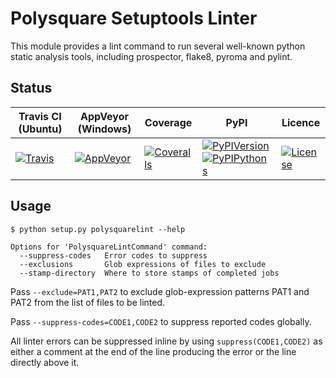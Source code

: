 # Polysquare Setuptools Linter

This module provides a lint command to run several well-known
python static analysis tools, including prospector, flake8,
pyroma and pylint.

## Status

| Travis CI (Ubuntu) | AppVeyor (Windows) | Coverage | PyPI | Licence |
|--------------------|--------------------|----------|------|---------|
|[![Travis](https://img.shields.io/travis/polysquare/polysquare-setuptools-lint.svg)](http://travis-ci.org/polysquare/polysquare-setuptools-lint)|[![AppVeyor](https://img.shields.io/appveyor/ci/smspillaz/polysquare-setuptools-lint-7r9ws.svg)](https://ci.appveyor.com/project/smspillaz/polysquare-setuptools-lint-7r9ws)|[![Coveralls](https://img.shields.io/coveralls/polysquare/polysquare-setuptools-lint.svg)](http://coveralls.io/polysquare/polysquare-setuptools-lint)|[![PyPIVersion](https://img.shields.io/pypi/v/polysquare-setuptools-lint.svg)](https://pypi.python.org/pypi/polysquare-setuptools-lint)[![PyPIPythons](https://img.shields.io/pypi/pyversions/polysquare-setuptools-lint.svg)](https://pypi.python.org/pypi/polysquare-setuptools-lint)|[![License](https://img.shields.io/github/license/polysquare/polysquare-setuptools-lint.svg)](http://github.com/polysquare/polysquare-setuptools-lint)|

## Usage

    $ python setup.py polysquarelint --help

    Options for 'PolysquareLintCommand' command:
      --suppress-codes   Error codes to suppress
      --exclusions       Glob expressions of files to exclude
      --stamp-directory  Where to store stamps of completed jobs

Pass `--exclude=PAT1,PAT2` to exclude glob-expression patterns PAT1
and PAT2 from the list of files to be linted.

Pass `--suppress-codes=CODE1,CODE2` to suppress reported codes globally.

All linter errors can be suppressed inline by using
`suppress(CODE1,CODE2)` as either a comment at the end of the line
producing the error or the line directly above it.
